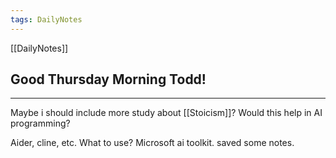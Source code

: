 ```yaml
---
tags: DailyNotes
---
```


[[DailyNotes]]

## Good  Thursday  Morning Todd!

----

Maybe i should include more study about [[Stoicism]]? Would this help in AI programming?

Aider, cline, etc. What to use? Microsoft ai toolkit. saved some notes.
